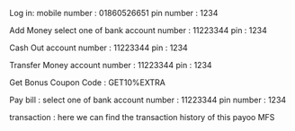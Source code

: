 Log in:
mobile number : 01860526651
pin number  : 1234


Add Money
select one of bank
account number : 11223344
pin : 1234


Cash Out
account number : 11223344
pin : 1234

Transfer Money
account number : 11223344
pin : 1234

Get Bonus 
Coupon Code : GET10%EXTRA

Pay bill : 
select one of bank
account number : 11223344
pin number : 1234


transaction :
here we can find the transaction history of this payoo MFS

